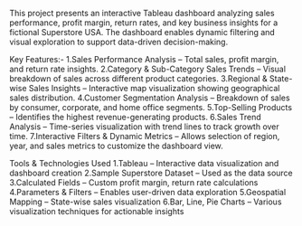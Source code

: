 This project presents an interactive Tableau dashboard analyzing sales performance, profit margin, return rates, and key business insights for a fictional Superstore USA. 
The dashboard enables dynamic filtering and visual exploration to support data-driven decision-making.

Key Features:-
1.Sales Performance Analysis – Total sales, profit margin, and return rate insights.
2.Category & Sub-Category Sales Trends – Visual breakdown of sales across different product categories.
3.Regional & State-wise Sales Insights – Interactive map visualization showing geographical sales distribution.
4.Customer Segmentation Analysis – Breakdown of sales by consumer, corporate, and home office segments.
5.Top-Selling Products – Identifies the highest revenue-generating products.
6.Sales Trend Analysis – Time-series visualization with trend lines to track growth over time.
7.Interactive Filters & Dynamic Metrics – Allows selection of region, year, and sales metrics to customize the dashboard view.

Tools & Technologies Used
1.Tableau – Interactive data visualization and dashboard creation
2.Sample Superstore Dataset – Used as the data source
3.Calculated Fields – Custom profit margin, return rate calculations
4.Parameters & Filters – Enables user-driven data exploration
5.Geospatial Mapping – State-wise sales visualization
6.Bar, Line, Pie Charts – Various visualization techniques for actionable insights

